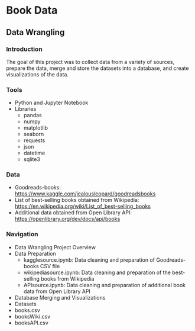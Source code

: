 # Book Data
## Data Wrangling 

### Introduction
The goal of this project was to collect data from a variety of sources, prepare the data, merge and store the datasets into a database, and create visualizations of the data.

### Tools
* Python and Jupyter Notebook 
* Libraries
  * pandas 
  * numpy
  * matplotlib
  * seaborn
  * requests
  * json
  * datetime
  * sqlite3

### Data
* Goodreads-books: https://www.kaggle.com/jealousleopard/goodreadsbooks
* List of best-selling books obtained from Wikipedia: https://en.wikipedia.org/wiki/List_of_best-selling_books
* Additional data obtained from Open Library API: https://openlibrary.org/dev/docs/api/books

### Navigation
* Data Wrangling Project Overview
* Data Preparation
  * kagglesource.ipynb: Data cleaning and preparation of Goodreads-books CSV file
  * wikipediasource.ipynb: Data cleaning and preparation of the best-selling books from Wikipedia
  * APIsource.ipynb: Data cleaning and preparation of additional book data from Open Library API
* Database Merging and Visualizations
* Datasets
 * books.csv
 * booksWiki.csv
 * booksAPI.csv
